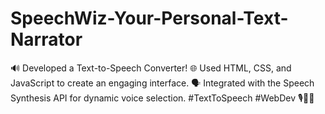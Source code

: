 # SpeechWiz-Your-Personal-Text-Narrator
🔊 Developed a Text-to-Speech Converter! 🌐 Used HTML, CSS, and JavaScript to create an engaging interface. 🗣️ Integrated with the Speech Synthesis API for dynamic voice selection. #TextToSpeech #WebDev 🎙️👨‍💻
